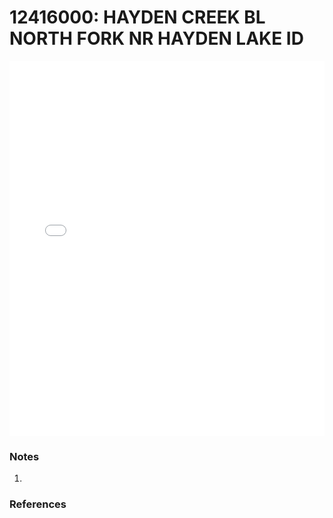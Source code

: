 # 12416000: HAYDEN CREEK BL NORTH FORK NR HAYDEN LAKE ID

<iframe src="/distribution_estimation/_static/stations/12416000_fdc.html" width="100%" height="600" frameborder="0"></iframe>

### Notes
1. 

### References

